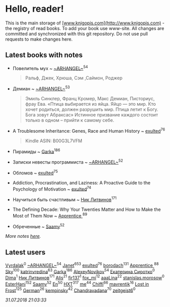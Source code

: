 # Hello, reader!
This is the main storage of [www.knigopis.com](http://www.knigopis.com) - the registry of read books.
To add your book use www-site. All changes are committed and synchronized with this git repository.
Do not use pull requests to make changes here.


## Latest books with notes
* Повелитель мух ~ [~ARHANGEL~](users/642/64251996-vkontakte)<sup>54</sup>
    > Ральф, Джек, Хрюша, Сэм ,Саймон, Роджер

* Демиан ~ [~ARHANGEL~](users/642/64251996-vkontakte)<sup>53</sup>
    > Эмиль Синклер, Франц Кромер, Макс Демиан, Писториус, фрау Ева.
    > «Птица выбирается из яйца. Яйцо — это мир. Кто хочет родиться, должен разрушить мир. Птица летит к Богу. Бога зовут Абраксас»
    > Истинное призвание каждого состоит только в одном – прийти к самому себе.

* A Troublesome Inheritance: Genes, Race and Human History ~ [exulted](users/100/100599204551896265722-google)<sup>76</sup>
    > Kindle
    > ASIN: B00G3L7VFM

* Пирамиды ~ [Garka](users/115/115753719718250012620-google)<sup>186</sup>

* Записки невесты программиста ~ [~ARHANGEL~](users/642/64251996-vkontakte)<sup>52</sup>

* Обломов ~ [exulted](users/100/100599204551896265722-google)<sup>75</sup>

* Addiction, Procrastination, and Laziness: A Proactive Guide to the Psychology of Motivation ~ [exulted](users/100/100599204551896265722-google)<sup>74</sup>

* Научиться быть счастливым ~ [Ник Литвинов](users/241/241974816-vkontakte)<sup>171</sup>

* The Defining Decade: Why Your Twenties Matter and How to Make the Most of Them Now ~ [Apprentice ](users/528/52821952-vkontakte)<sup>89</sup>

* Обреченные ~ [Saamy](users/115/115226508-vkontakte)<sup>52</sup>


_More notes [here](latest_books_with_notes.md)._


## Latest users
[Vyrdalak](users/114/1148882455236791-facebook)<sup>0</sup> 
[~ARHANGEL~](users/642/64251996-vkontakte)<sup>54</sup> 
[Janet](users/108/108113656204404967440-google)<sup>653</sup> 
[exulted](users/100/100599204551896265722-google)<sup>76</sup> 
[borodach](users/157/15706320-vkontakte)<sup>131</sup> 
[Apprentice ](users/528/52821952-vkontakte)<sup>88</sup> 
[Sky](users/118/118049897850017649660-google)<sup>100</sup> 
[katrinvredina](users/233/2336755-vkontakte)<sup>63</sup> 
[Garka](users/115/115753719718250012620-google)<sup>186</sup> 
[AlexeyNovikov](users/170/170278332-vkontakte)<sup>54</sup> 
[Екатерина Сиротко](users/129/12938426389063796955-mailru)<sup>0</sup> 
[Dima](users/898/898596459291098424-mailru)<sup>1</sup> 
[Ник Литвинов](users/241/241974816-vkontakte)<sup>171</sup> 
[Alis](users/387/38760741-vkontakte)<sup>21</sup> 
[fir137](users/176/176805114-yandex)<sup>1</sup> 
[fox_mi](users/220/220022778-vkontakte)<sup>12</sup> 
[aaaLina](users/103/103442381288654151085-google)<sup>22</sup> 
[stanislas.morosow](users/104/104253979-vkontakte)<sup>0</sup> 
[EsterHani](users/305/30558181-vkontakte)<sup>152</sup> 
[Saamy](users/115/115226508-vkontakte)<sup>52</sup> 
[En](users/333/333646551-vkontakte)<sup>50</sup> 
[HXT](users/100/100002563462782-facebook)<sup>317</sup> 
[me](users/381/381417697-yandex)<sup>44</sup> 
[Chiffi](users/105/105831994080785626680-google)<sup>66</sup> 
[mavrentik](users/200/200666735-vkontakte)<sup>16</sup> 
[Lost in Frost](users/103/103293621948650602575-google)<sup>125</sup> 
[German](users/112/112254248549638795343-google)<sup>26</sup> 
[kempinsky](users/171/1717865441574584-facebook)<sup>42</sup> 
[Chandravadana](users/105/105866022348292919948-google)<sup>70</sup> 
[zeitgeist6](users/901/90143106-vkontakte)<sup>0</sup> 


_31.07.2018 21:03:33_
